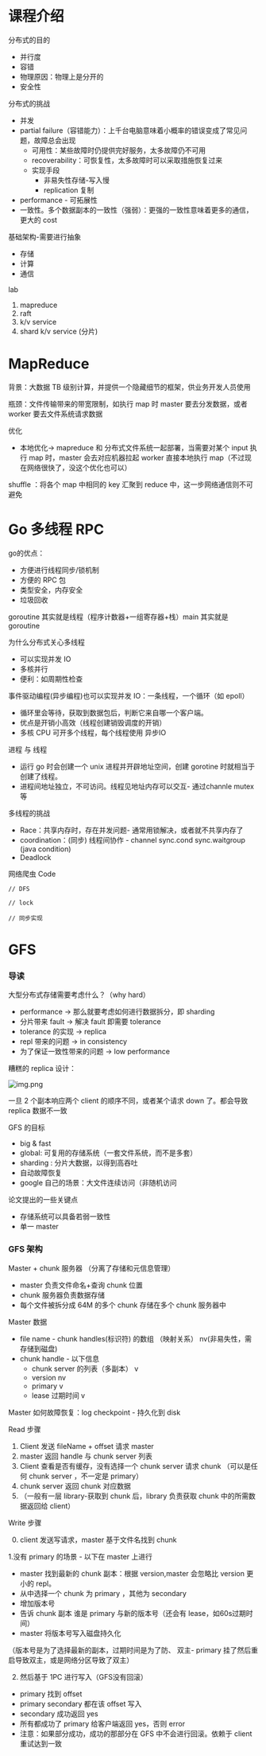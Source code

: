 # 课程介绍
分布式的目的
- 并行度
- 容错
- 物理原因：物理上是分开的
- 安全性

分布式的挑战
- 并发
- partial failure（容错能力）：上千台电脑意味着小概率的错误变成了常见问题，故障总会出现
  - 可用性：某些故障时仍提供完好服务，太多故障仍不可用
  - recoverability：可恢复性，太多故障时可以采取措施恢复过来
  - 实现手段
    - 非易失性存储-写入慢
    - replication 复制
- performance - 可拓展性
- 一致性。多个数据副本的一致性（强弱）：更强的一致性意味着更多的通信，更大的 cost

基础架构-需要进行抽象
- 存储
- 计算
- 通信

lab
1. mapreduce
2. raft
3. k/v service
4. shard k/v service (分片)

# MapReduce

背景：大数据 TB 级别计算，并提供一个隐藏细节的框架，供业务开发人员使用

瓶颈：文件传输带来的带宽限制，如执行 map 时 master 要去分发数据，或者 worker 要去文件系统请求数据

优化
- 本地优化-> mapreduce 和 分布式文件系统一起部署，当需要对某个 input 执行 map 时，master 会去对应机器拉起 worker 直接本地执行 map（不过现在网络很快了，没这个优化也可以）

shuffle ：将各个 map 中相同的 key 汇聚到 reduce 中，这一步网络通信则不可避免


# Go 多线程 RPC
go的优点：
- 方便进行线程同步/锁机制
- 方便的 RPC 包
- 类型安全，内存安全
- 垃圾回收

goroutine 其实就是线程（程序计数器+一组寄存器+栈）main 其实就是 goroutine

为什么分布式关心多线程
- 可以实现并发 IO
- 多核并行
- 便利：如周期性检查

事件驱动编程(异步编程)也可以实现并发 IO：一条线程，一个循环（如 epoll） 
- 循环里会等待，获取到数据包后，判断它来自哪一个客户端。
- 优点是开销小高效（线程创建销毁调度的开销）
- 多核 CPU 可开多个线程，每个线程使用 异步IO

进程 与 线程
- 运行 go 时会创建一个 unix 进程并开辟地址空间，创建 gorotine 时就相当于创建了线程。
- 进程间地址独立，不可访问。线程见地址内存可以交互- 通过channle mutex 等

多线程的挑战
- Race：共享内存时，存在并发问题- 通常用锁解决，或者就不共享内存了
- coordination：(同步) 线程间协作 - channel sync.cond sync.waitgroup (java condition)
- Deadlock

网络爬虫 Code
```
// DFS

// lock

// 同步实现

```

# GFS

### 导读

大型分布式存储需要考虑什么？（why hard）

- performance -> 那么就要考虑如何进行数据拆分，即 sharding
- 分片带来 fault -> 解决 fault 即需要 tolerance
- tolerance 的实现 -> replica
- repl 带来的问题 -> in consistency
- 为了保证一致性带来的问题 -> low performance

糟糕的 replica 设计：

![img.png](imag/bad_repl.png)

一旦 2 个副本响应两个 client 的顺序不同，或者某个请求 down 了。都会导致 replica 数据不一致

GFS 的目标
- big & fast
- global: 可复用的存储系统（一套文件系统，而不是多套）
- sharding : 分片大数据，以得到高吞吐
- 自动故障恢复
- google 自己的场景：大文件连续访问（非随机访问

论文提出的一些关键点
- 存储系统可以具备若弱一致性
- 单一 master

### GFS 架构

Master + chunk 服务器 （分离了存储和元信息管理）
- master 负责文件命名+查询 chunk 位置
- chunk 服务器负责数据存储
- 每个文件被拆分成 64M 的多个 chunk 存储在多个 chunk 服务器中

Master 数据
- file name - chunk handles(标识符) 的数组 （映射关系） nv(非易失性，需存储到磁盘)
- chunk handle - 以下信息
  - chunk server 的列表（多副本） v
  - version    nv
  - primary    v
  - lease 过期时间  v

Master 如何故障恢复：log checkpoint - 持久化到 disk

Read 步骤
1. Client 发送 fileName + offset 请求 master
2. master 返回 handle 与 chunk server 列表
3. Client 查看是否有缓存，没有选择一个 chunk server 请求 chunk （可以是任何 chunk server ，不一定是 primary）
4. chunk server 返回 chunk 对应数据
5. （一般有一层 library-获取到 chunk 后，library 负责获取 chunk 中的所需数据返回给 client）

Write 步骤

0. client 发送写请求，master 基于文件名找到 chunk

1.没有 primary 的场景 - 以下在 master 上进行
  - master 找到最新的 chunk 副本：根据 version,master 会忽略比 version 更小的 repl。
  - 从中选择一个 chunk 为 primary ，其他为 secondary
  - 增加版本号
  - 告诉 chunk 副本 谁是 primary 与新的版本号（还会有 lease，如60s过期时间）
  - master 将版本号写入磁盘持久化

（版本号是为了选择最新的副本，过期时间是为了防、
双主- primary 挂了然后重启导致双主，或是网络分区导致了双主）


2. 然后基于 1PC 进行写入（GFS没有回滚）
  - primary 找到 offset
  - primary  secondary 都在该 offset 写入
  - secondary 成功返回 yes
  - 所有都成功了 primary 给客户端返回 yes，否则 error
  - 注意：如果部分成功，成功的那部分在 GFS 中不会进行回滚。依赖于 client 重试达到一致

